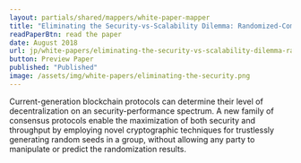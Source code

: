 ```yaml
---
layout: partials/shared/mappers/white-paper-mapper
title: "Eliminating the Security-vs-Scalability Dilemma: Randomized-Committee Consensus Protocols"
readPaperBtn: read the paper
date: August 2018
url: jp/white-papers/eliminating-the-security-vs-scalability-dilemma-randomized-committee-consensus-protocols
button: Preview Paper
published: "Published"
image: /assets/img/white-papers/eliminating-the-security.png
---
```


Current-generation blockchain protocols can determine their level of decentralization on an security-performance spectrum. A new family of consensus protocols enable the maximization of both security and throughput by employing novel cryptographic techniques for trustlessly generating random seeds in a group, without allowing any party to manipulate or predict the randomization results.

